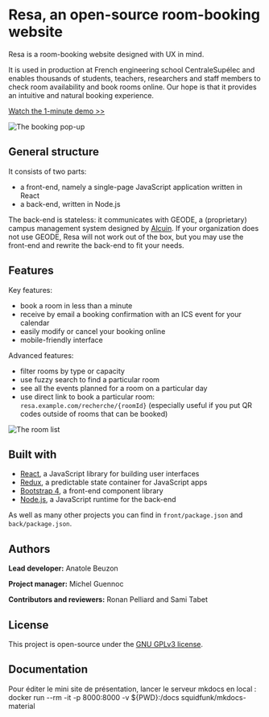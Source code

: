 # Resa, an open-source room-booking website

Resa is a room-booking website designed with UX in mind.

It is used in production at French engineering school CentraleSupélec and enables thousands of students, teachers, researchers and staff members to check room availability and book rooms online. Our hope is that it provides an intuitive and natural booking experience.

[Watch the 1-minute demo >>](https://vimeo.com/250163250)

![The booking pop-up](https://github.com/oxlay/Resa/blob/master/images-for-readme/booking-popup.png)

## General structure

It consists of two parts:

* a front-end, namely a single-page JavaScript application written in React
* a back-end, written in Node.js

The back-end is stateless: it communicates with GEODE, a (proprietary) campus management system designed by [Alcuin](http://www.alcuin.com/). If your organization does not use GEODE, Resa will not work out of the box, but you may use the front-end and rewrite the back-end to fit your needs.

## Features

Key features:

* book a room in less than a minute
* receive by email a booking confirmation with an ICS event for your calendar
* easily modify or cancel your booking online
* mobile-friendly interface

Advanced features:

* filter rooms by type or capacity
* use fuzzy search to find a particular room
* see all the events planned for a room on a particular day
* use direct link to book a particular room: `resa.example.com/recherche/{roomId}` (especially useful if you put QR codes outside of rooms that can be booked)

![The room list](https://github.com/oxlay/Resa/blob/master/images-for-readme/room-list.png)

## Built with

* [React](https://reactjs.org/), a JavaScript library for building user interfaces
* [Redux](https://redux.js.org/), a predictable state container for JavaScript apps
* [Bootstrap 4](https://getbootstrap.com), a front-end component library
* [Node.js](https://nodejs.org/en/), a JavaScript runtime for the back-end

As well as many other projects you can find in `front/package.json` and `back/package.json`.

## Authors

**Lead developer:** Anatole Beuzon

**Project manager:** Michel Guennoc

**Contributors and reviewers:** Ronan Pelliard and Sami Tabet

## License

This project is open-source under the [GNU GPLv3 license](https://www.gnu.org/licenses/gpl-3.0.en.html).

## Documentation

Pour éditer le mini site de présentation, lancer le serveur mkdocs en local : docker run --rm -it -p 8000:8000 -v ${PWD}:/docs squidfunk/mkdocs-material